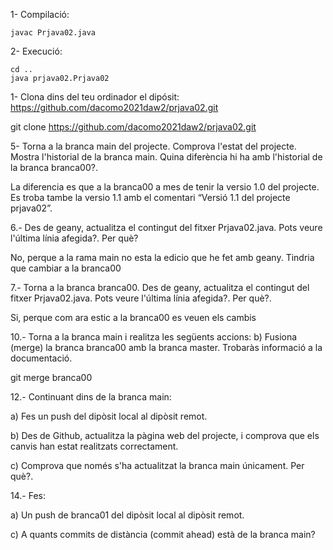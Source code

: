 1- Compilació:

	javac Prjava02.java
	
2- Execució:

	cd ..
	java prjava02.Prjava02

1- Clona dins del teu ordinador el dipósit: https://github.com/dacomo2021daw2/prjava02.git

git clone https://github.com/dacomo2021daw2/prjava02.git

5- Torna a la branca main del projecte. Comprova l'estat del projecte. Mostra l'historial de la branca main.
Quina diferència hi ha amb l'historial de la branca branca00?.

La diferencia es que a la branca00 a mes de tenir la versio 1.0 del projecte. Es troba tambe la versio 1.1 amb el comentari “Versió 1.1 del projecte prjava02”.

6.- Des de geany, actualitza el contingut del fitxer Prjava02.java. Pots veure l'última línia afegida?. Per què?

No, perque a la rama main no esta la edicio que he fet amb geany. Tindria que cambiar a la branca00

7.- Torna a la branca branca00. Des de geany, actualitza el contingut del fitxer Prjava02.java. Pots veure
l'última línia afegida?. Per què?.

Si, perque com ara estic a la branca00 es veuen els cambis

10.- Torna a la branca main i realitza les següents accions:
b) Fusiona (merge) la branca branca00 amb la branca master. Trobaràs informació a la
documentació. 

git merge branca00

12.- Continuant dins de la branca main:

a) Fes un push del dipòsit local al dipòsit remot.


b) Des de Github, actualitza la pàgina web del projecte, i comprova que els canvis han estat realitzats
correctament.

c) Comprova que només s'ha actualitzat la branca main únicament. Per què?.

14.- Fes:

a) Un push de branca01 del dipòsit local al dipòsit remot.

c) A quants commits de distància (commit ahead) està de la branca main?
